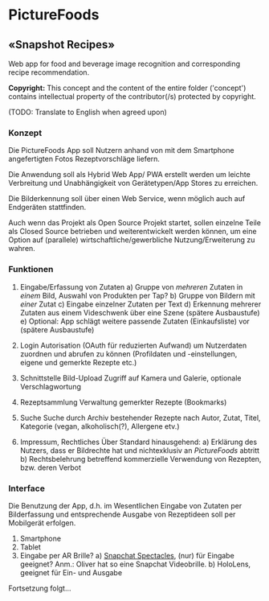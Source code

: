 # PictureFoods
## «Snapshot Recipes»

Web app for food and beverage image recognition and corresponding recipe recommendation.

**Copyright:** This concept and the content of the entire folder ('concept') contains intellectual property of the contributor(/s) protected by copyright.

(TODO: Translate to English when agreed upon)

### Konzept 

Die PictureFoods App soll Nutzern anhand von mit dem Smartphone angefertigten Fotos Rezeptvorschläge liefern. 

Die Anwendung soll als Hybrid Web App/ PWA erstellt werden um leichte Verbreitung und Unabhängigkeit von Gerätetypen/App Stores zu erreichen.

Die Bilderkennung soll über einen Web Service, wenn möglich auch auf Endgeräten stattfinden.

Auch wenn das Projekt als Open Source Projekt startet, sollen einzelne Teile als Closed Source betrieben und weiterentwickelt werden können, um eine Option auf (parallele) wirtschaftliche/gewerbliche Nutzung/Erweiterung zu wahren.


### Funktionen

1) Eingabe/Erfassung von Zutaten 
  a) Gruppe von *mehreren* Zutaten in *einem* Bild, 
     Auswahl von Produkten per Tap?
  b) Gruppe von Bildern mit *einer* Zutat
  c) Eingabe einzelner Zutaten per Text 
  d) Erkennung mehrerer Zutaten aus einem Videschwenk über eine Szene (spätere Ausbaustufe)
  e) Optional: App schlägt weitere passende Zutaten (Einkaufsliste) vor (spätere Ausbaustufe)

2) Login
  Autorisation (OAuth für reduzierten Aufwand) um Nutzerdaten zuordnen und abrufen zu können (Profildaten und -einstellungen, eigene und gemerkte Rezepte etc.)

3) Schnittstelle Bild-Upload
  Zugriff auf Kamera und Galerie, optionale Verschlagwortung

4) Rezeptsammlung
  Verwaltung gemerkter Rezepte (Bookmarks)

5) Suche
  Suche durch Archiv bestehender Rezepte nach Autor, Zutat, Titel, Kategorie (vegan, alkoholisch(?), Allergene etv.)

6) Impressum, Rechtliches
  Über Standard hinausgehend: 
  a) Erklärung des Nutzers, dass er Bildrechte hat und nichtexklusiv an _PictureFoods_ abtritt
  b) Rechtsbelehrung betreffend kommerzielle Verwendung von Rezepten, bzw. deren Verbot


### Interface
Die Benutzung der App, d.h. im Wesentlichen Eingabe von Zutaten per Bilderfassung und entsprechende Ausgabe von Rezeptideen soll per Mobilgerät erfolgen.

1) Smartphone
2) Tablet
3) Eingabe per AR Brille?
  a) [Snapchat Spectacles](https://www.spectacles.com/de/), (nur) für Eingabe geeignet?
    Anm.: Oliver hat so eine Snapchat Videobrille.
  b) HoloLens, geeignet für Ein- und Ausgabe


Fortsetzung folgt...